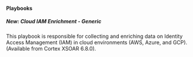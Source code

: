 
#### Playbooks

##### New: Cloud IAM Enrichment - Generic

This playbook is responsible for collecting and enriching data on Identity Access Management (IAM) in cloud environments (AWS, Azure, and GCP). (Available from Cortex XSOAR 6.8.0).
